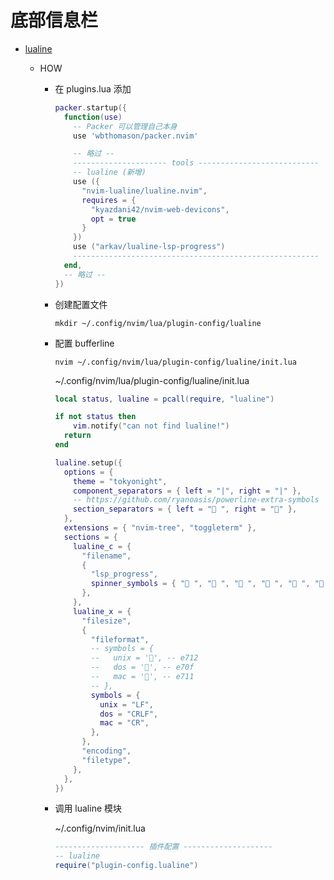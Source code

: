 # 底部信息栏

* [lualine](https://github.com/nvim-lualine/lualine.nvim)

  * HOW

    * 在 plugins.lua 添加

      ``` lua
      packer.startup({
        function(use)
          -- Packer 可以管理自己本身
          use 'wbthomason/packer.nvim'

          -- 略过 --
          --------------------- tools ---------------------------
          -- lualine (新增)
          use ({
            "nvim-lualine/lualine.nvim",
            requires = {
              "kyazdani42/nvim-web-devicons",
              opt = true
            }
          })
          use ("arkav/lualine-lsp-progress")
          -------------------------------------------------------
        end,
        -- 略过 --
      })
      ```

    * 创建配置文件

      ``` shell
      mkdir ~/.config/nvim/lua/plugin-config/lualine
      ```

    * 配置 bufferline

      ``` shell
      nvim ~/.config/nvim/lua/plugin-config/lualine/init.lua
      ```

      ~/.config/nvim/lua/plugin-config/lualine/init.lua

      ``` lua
      local status, lualine = pcall(require, "lualine")

      if not status then
          vim.notify("can not find lualine!")
        return
      end

      lualine.setup({
        options = {
          theme = "tokyonight",
          component_separators = { left = "|", right = "|" },
          -- https://github.com/ryanoasis/powerline-extra-symbols
          section_separators = { left = " ", right = "" },
        },
        extensions = { "nvim-tree", "toggleterm" },
        sections = {
          lualine_c = {
            "filename",
            {
              "lsp_progress",
              spinner_symbols = { " ", " ", " ", " ", " ", " " },
            },
          },
          lualine_x = {
            "filesize",
            {
              "fileformat",
              -- symbols = {
              --   unix = '', -- e712
              --   dos = '', -- e70f
              --   mac = '', -- e711
              -- },
              symbols = {
                unix = "LF",
                dos = "CRLF",
                mac = "CR",
              },
            },
            "encoding",
            "filetype",
          },
        },
      })
      ```

    * 调用 lualine 模块

      ~/.config/nvim/init.lua

      ``` lua
      -------------------- 插件配置 --------------------
      -- lualine
      require("plugin-config.lualine")
      ```
